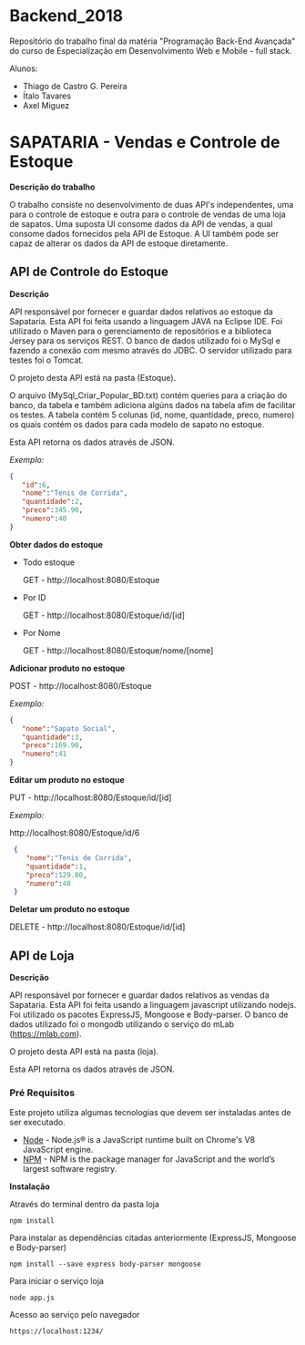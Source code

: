 # Backend_2018
Repositório do trabalho final da matéria "Programação Back-End Avançada" do curso de Especialização em Desenvolvimento Web e Mobile - full stack.

Alunos:
- Thiago de Castro G. Pereira
- Ítalo Tavares
- Axel Miguez

# SAPATARIA - Vendas e Controle de Estoque

__Descrição do trabalho__

O trabalho consiste no desenvolvimento de duas API's independentes, uma para o controle de estoque e outra para o controle de vendas de uma loja de sapatos. Uma suposta UI consome dados da API de vendas, a qual consome dados fornecidos pela API de Estoque. A UI também pode ser capaz de alterar os dados da API de estoque diretamente.


## API de Controle do Estoque

__Descrição__

API responsável por fornecer e guardar dados relativos ao estoque da Sapataria. Esta API foi feita usando a linguagem JAVA na Eclipse IDE. Foi utilizado o Maven para o gerenciamento de repositórios e a biblioteca Jersey para os serviços REST. O banco de dados utilizado foi o MySql e fazendo a conexão com mesmo através do JDBC. O servidor utilizado para testes foi o Tomcat.

O projeto desta API está na pasta (Estoque).

O arquivo (MySql_Criar_Popular_BD.txt) contém queries para a criação do banco, da tabela e também adiciona algúns dados na tabela afim de facilitar os testes. A tabela contém 5 colunas (id, nome, quantidade, preco, numero) os quais contém os dados para cada modelo de sapato no estoque.

Esta API retorna os dados através de JSON.

_Exemplo:_
   
   ```json
   {
      "id":6,
      "nome":"Tenis de Corrida",
      "quantidade":2,
      "preco":345.90,
      "numero":40
   }
   ```

__Obter dados do estoque__

- Todo estoque

  GET - http://localhost:8080/Estoque
  
- Por ID

  GET - http://localhost:8080/Estoque/id/[id]
  
- Por Nome

  GET - http://localhost:8080/Estoque/nome/[nome]
  
 __Adicionar produto no estoque__
  
  POST - http://localhost:8080/Estoque
   
   _Exemplo:_
   
   ```json
   {
      "nome":"Sapato Social",
      "quantidade":3,
      "preco":169.90,
      "numero":41
   }  
   ```

__Editar um produto no estoque__

   PUT - http://localhost:8080/Estoque/id/[id]
  
   _Exemplo:_
   
   http://localhost:8080/Estoque/id/6
   
  ```json
   {
      "nome":"Tenis de Corrida",
      "quantidade":1,
      "preco":129.80,
      "numero":40
   }
   ```
   
__Deletar um produto no estoque__

  DELETE - http://localhost:8080/Estoque/id/[id]
  
  
  ## API de Loja
  
  __Descrição__

API responsável por fornecer e guardar dados relativos as vendas da Sapataria. Esta API foi feita usando a linguagem javascript utilizando nodejs. Foi utilizado os pacotes ExpressJS, Mongoose e Body-parser. O banco de dados utilizado foi o mongodb utilizando o serviço do mLab (https://mlab.com).

O projeto desta API está na pasta (loja).

Esta API retorna os dados através de JSON. 

### Pré Requisitos

Este projeto utiliza algumas tecnologias que devem ser instaladas antes de ser executado.

* [Node](https://nodejs.org/en/download/package-manager/) - Node.js® is a JavaScript runtime built on Chrome's V8 JavaScript engine.
* [NPM](https://docs.npmjs.com/cli/install) - NPM is the package manager for JavaScript and the world’s largest software registry.

__Instalação__

Através do terminal dentro da pasta loja

```
npm install
```
Para instalar as dependências citadas anteriormente (ExpressJS, Mongoose e Body-parser)
```
npm install --save express body-parser mongoose
```
Para iniciar o serviço loja
```
node app.js
```
Acesso ao serviço pelo navegador
```
https://localhost:1234/
```
